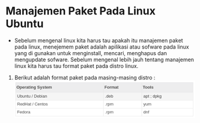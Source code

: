 # Manajemen Paket Pada Linux Ubuntu

* Sebelum mengenal linux kita harus tau apakah itu manajemen paket pada linux, menejemem paket adalah apilikasi atau sofware pada linux yang di gunakan untuk menginstall, mencari, menghapus dan mengupdate sofware. Sebelum mengenal lebih jauh tentang manajemen linux kita harus tau format paket pada distro linux.

1. Berikut adalah format paket pada masing-masing distro : 
    ![Format](format-linux.png)

    
